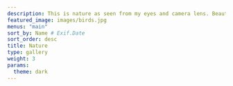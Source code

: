 ```yaml
---
description: This is nature as seen from my eyes and camera lens. Beautiful in both its simplicity and complexity.
featured_image: images/birds.jpg
menus: "main"
sort_by: Name # Exif.Date
sort_order: desc
title: Nature
type: gallery
weight: 3
params:
  theme: dark
---
```

